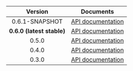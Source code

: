 | Version | Documents |
|:---:|---|
| 0.6.1-SNAPSHOT | [API documentation](0.6.1-SNAPSHOT) |
| **0.6.0 (latest stable)** | [API documentation](latest-stable) |
| 0.5.0 | [API documentation](0.5.0) |
| 0.4.0 | [API documentation](0.4.0) |
| 0.3.0 | [API documentation](0.3.0) |

